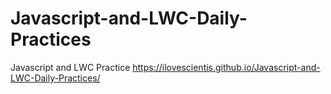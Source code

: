 # Javascript-and-LWC-Daily-Practices
Javascript and LWC Practice
https://ilovescientis.github.io/Javascript-and-LWC-Daily-Practices/
